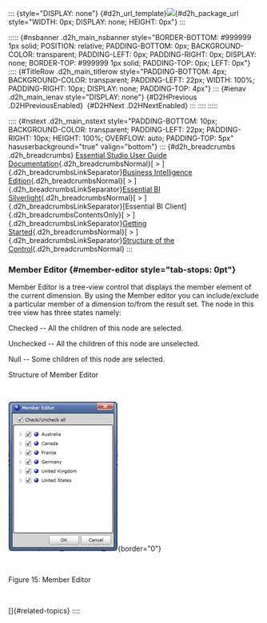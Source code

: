 ::: {style="DISPLAY: none"}
[](ms-xhelp:///?Id=d2h_url_template){#d2h_url_template}![](!package_url!){#d2h_package_url style="WIDTH: 0px; DISPLAY: none; HEIGHT: 0px"}
:::

::::: {#nsbanner .d2h_main_nsbanner style="BORDER-BOTTOM: #999999 1px solid; POSITION: relative; PADDING-BOTTOM: 0px; BACKGROUND-COLOR: transparent; PADDING-LEFT: 0px; PADDING-RIGHT: 0px; DISPLAY: none; BORDER-TOP: #999999 1px solid; PADDING-TOP: 0px; LEFT: 0px"}
:::: {#TitleRow .d2h_main_titlerow style="PADDING-BOTTOM: 4px; BACKGROUND-COLOR: transparent; PADDING-LEFT: 22px; WIDTH: 100%; PADDING-RIGHT: 10px; DISPLAY: none; PADDING-TOP: 4px"}
::: {#ienav .d2h_main_ienav style="DISPLAY: none"}
[](ms-xhelp:///?Id=261aca76-1005-460f-b687-66fb285a2215){#D2HPrevious .D2HPreviousEnabled}  [](ms-xhelp:///?Id=b2d48e5e-0389-42c9-a2fa-1c19056b930e){#D2HNext .D2HNextEnabled}
:::
::::
:::::

:::: {#nstext .d2h_main_nstext style="PADDING-BOTTOM: 10px; BACKGROUND-COLOR: transparent; PADDING-LEFT: 22px; PADDING-RIGHT: 10px; HEIGHT: 100%; OVERFLOW: auto; PADDING-TOP: 5px" hasuserbackground="true" valign="bottom"}
::: {#d2h_breadcrumbs .d2h_breadcrumbs}
[Essential Studio User Guide Documentation](ms-xhelp:///?Id=12457748-09e3-4d74-a240-8e049cedf030){.d2h_breadcrumbsNormal}[ \> ]{.d2h_breadcrumbsLinkSeparator}[Business Intelligence Edition](ms-xhelp:///?Id=fdf33dd8-62b2-47b9-ad7b-fc50e590bca5){.d2h_breadcrumbsNormal}[ \> ]{.d2h_breadcrumbsLinkSeparator}[Essential BI Silverlight](ms-xhelp:///?Id=c006b39c-6aa2-4637-b7de-3e7b6cb3f9f9){.d2h_breadcrumbsNormal}[ \> ]{.d2h_breadcrumbsLinkSeparator}[Essential BI Client]{.d2h_breadcrumbsContentsOnly}[ \> ]{.d2h_breadcrumbsLinkSeparator}[Getting Started](ms-xhelp:///?Id=2e1ad51f-2428-46e4-ab7c-d12cb2ab2848){.d2h_breadcrumbsNormal}[ \> ]{.d2h_breadcrumbsLinkSeparator}[Structure of the Control](ms-xhelp:///?Id=c2c30790-e9f5-4e60-b28f-089b2bf378d1){.d2h_breadcrumbsNormal}
:::

### Member Editor {#member-editor style="tab-stops: 0pt"}

Member Editor is a tree-view control that displays the member element of the current dimension. By using the Member editor you can include/exclude a particular member of a dimension to/from the result set. The node in this tree view has three states namely:

Checked -- All the children of this node are selected.

Unchecked -- All the children of this node are unselected.

Null -- Some children of this node are selected.

Structure of Member Editor

 

![](ImagesExt/image50_25.jpg){border="0"}

 

Figure 15: Member Editor

 

[]{#related-topics}
::::

